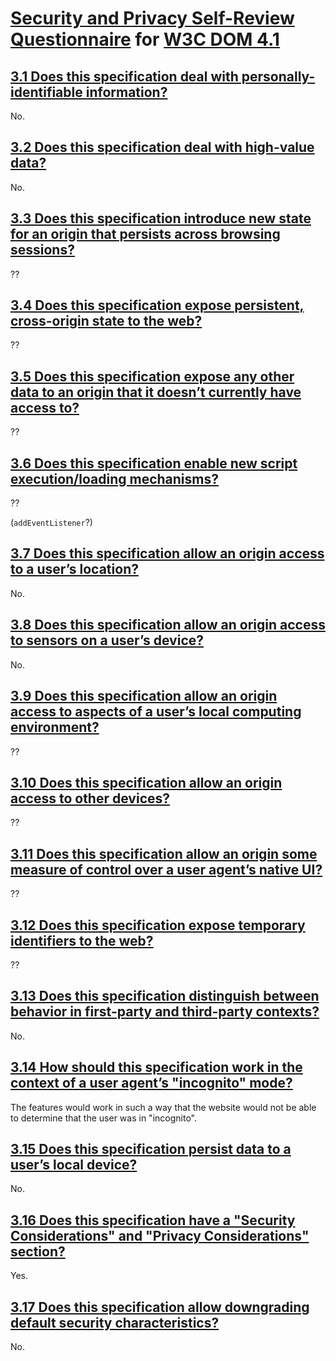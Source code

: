 # [Security and Privacy Self-Review Questionnaire] for [W3C DOM 4.1]

## [3.1 Does this specification deal with personally-identifiable information?]

No.

## [3.2 Does this specification deal with high-value data?]

No.

## [3.3 Does this specification introduce new state for an origin that persists across browsing sessions?]

??

## [3.4 Does this specification expose persistent, cross-origin state to the web?]

??

## [3.5 Does this specification expose any other data to an origin that it doesn’t currently have access to?]

??

## [3.6 Does this specification enable new script execution/loading mechanisms?]

??

(`addEventListener`?)

## [3.7 Does this specification allow an origin access to a user’s location?]

No.

## [3.8 Does this specification allow an origin access to sensors on a user’s device?]

No.

## [3.9 Does this specification allow an origin access to aspects of a user’s local computing environment?]

??

## [3.10 Does this specification allow an origin access to other devices?]

??

## [3.11 Does this specification allow an origin some measure of control over a user agent’s native UI?]

??

## [3.12 Does this specification expose temporary identifiers to the web?]

??

## [3.13 Does this specification distinguish between behavior in first-party and third-party contexts?]

No.

## [3.14 How should this specification work in the context of a user agent’s "incognito" mode?]

The features would work in such a way that the website would not be able to determine that the user was in "incognito".

## [3.15 Does this specification persist data to a user’s local device?]

No.

## [3.16 Does this specification have a "Security Considerations" and "Privacy Considerations" section?]

Yes.

## [3.17 Does this specification allow downgrading default security characteristics?]

No.

<!--- References -->
[Security and Privacy Self-Review Questionnaire]: https://w3ctag.github.io/security-questionnaire/

[3.1 Does this specification deal with personally-identifiable information?]: https://w3ctag.github.io/security-questionnaire/#pii
[3.2 Does this specification deal with high-value data?]: https://w3ctag.github.io/security-questionnaire/#credentials
[3.3 Does this specification introduce new state for an origin that persists across browsing sessions?]: https://w3ctag.github.io/security-questionnaire/#persistent-origin-specific-state
[3.4 Does this specification expose persistent, cross-origin state to the web?]: https://w3ctag.github.io/security-questionnaire/#persistent-identifiers
[3.5 Does this specification expose any other data to an origin that it doesn’t currently have access to?]: https://w3ctag.github.io/security-questionnaire/#other-data
[3.6 Does this specification enable new script execution/loading mechanisms?]: https://w3ctag.github.io/security-questionnaire/#string-to-script
[3.7 Does this specification allow an origin access to a user’s location?]: https://w3ctag.github.io/security-questionnaire/#location
[3.8 Does this specification allow an origin access to sensors on a user’s device?]: https://w3ctag.github.io/security-questionnaire/#sensors
[3.9 Does this specification allow an origin access to aspects of a user’s local computing environment?]: https://w3ctag.github.io/security-questionnaire/#local-device
[3.10 Does this specification allow an origin access to other devices?]: https://w3ctag.github.io/security-questionnaire/#remote-device
[3.11 Does this specification allow an origin some measure of control over a user agent’s native UI?]: https://w3ctag.github.io/security-questionnaire/#native-ui
[3.12 Does this specification expose temporary identifiers to the web?]: https://w3ctag.github.io/security-questionnaire/#temporary-id
[3.13 Does this specification distinguish between behavior in first-party and third-party contexts?]: https://w3ctag.github.io/security-questionnaire/#first-third-party
[3.14 How should this specification work in the context of a user agent’s "incognito" mode?]: https://w3ctag.github.io/security-questionnaire/#incognito
[3.15 Does this specification persist data to a user’s local device?]: https://w3ctag.github.io/security-questionnaire/#storage
[3.16 Does this specification have a "Security Considerations" and "Privacy Considerations" section?]: https://w3ctag.github.io/security-questionnaire/#considerations
[3.17 Does this specification allow downgrading default security characteristics?]: https://w3ctag.github.io/security-questionnaire/#relaxed-sop

[W3C DOM 4.1]: https://w3c.github.io/dom/
